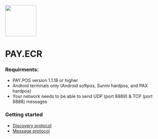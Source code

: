 <img src="https://www.pay.nl/uploads/1/brands/main_logo.png" width="100px" />

# PAY.ECR

### Requirments:
- PAY.POS version 1.1.18 or higher
- Android terminals only (Android softpos, Sunmi hardpos, and PAX hardpos)
- Your network needs to be able to send UDP (port 8889) & TCP (port 8888) messages

### Getting started
- [Discovery protocol](./docs/discovery_protocol.md)
- [Message protocol](./docs/message_protocol.md)
